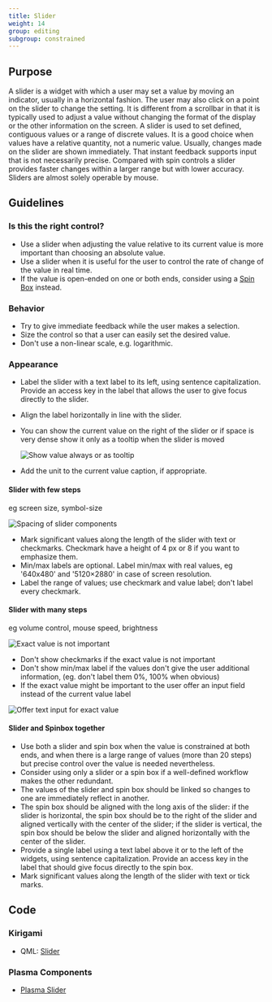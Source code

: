 ```yaml
---
title: Slider
weight: 14
group: editing
subgroup: constrained
---
```


Purpose
-------

A slider is a widget with which a user may set a value by moving an
indicator, usually in a horizontal fashion. The user may also click on a
point on the slider to change the setting. It is different from a
scrollbar in that it is typically used to adjust a value without
changing the format of the display or the other information on the
screen. A slider is used to set defined, contiguous values or a range of
discrete values. It is a good choice when values have a relative
quantity, not a numeric value. Usually, changes made on the slider are
shown immediately. That instant feedback supports input that is not
necessarily precise. Compared with spin controls a slider provides
faster changes within a larger range but with lower accuracy. Sliders
are almost solely operable by mouse.

Guidelines
----------

### Is this the right control?

-   Use a slider when adjusting the value relative to its current value
    is more important than choosing an absolute value.
-   Use a slider when it is useful for the user to control the rate of
    change of the value in real time.
-   If the value is open-ended on one or both ends, consider using a
    [Spin Box](../spinbox) instead.

### Behavior

-   Try to give immediate feedback while the user makes a selection.
-   Size the control so that a user can easily set the desired value.
-   Don't use a non-linear scale, e.g. logarithmic.

### Appearance

-   Label the slider with a text label to its left, using sentence
    capitalization. Provide an access key in the label that allows the
    user to give focus directly to the slider.

-   Align the label horizontally in line with the slider.

-   You can show the current value on the right of the slider or if
    space is very dense show it only as a tooltip when the slider is
    moved

    ![Show value always or as tooltip](/hig/Slider.value.qml.png)

-   Add the unit to the current value caption, if appropriate.

#### Slider with few steps

eg screen size, symbol-size

![Spacing of slider components](/hig/Slider.qml.png)

-   Mark significant values along the length of the slider with text or
    checkmarks. Checkmark have a height of 4 px or 8 if you want to
    emphasize them.
-   Min/max labels are optional. Label min/max with real values, eg
    '640x480' and '5120×2880' in case of screen resolution.
-   Label the range of values; use checkmark and value label; don't
    label every checkmark.

#### Slider with many steps

eg volume control, mouse speed, brightness

![Exact value is not important](/hig/Slider.Volume.qml.png)

-   Don't show checkmarks if the exact value is not important
-   Don't show min/max label if the values don't give the user
    additional information, (eg. don't label them 0%, 100% when
    obvious)
-   If the exact value might be important to the user offer an input
    field instead of the current value label

![Offer text input for exact value](/hig/Slider.Speed.qml.png)

#### Slider and Spinbox together

-   Use both a slider and spin box when the value is constrained at both
    ends, and when there is a large range of values (more than 20 steps)
    but precise control over the value is needed nevertheless.
-   Consider using only a slider or a spin box if a well-defined
    workflow makes the other redundant.
-   The values of the slider and spin box should be linked so changes to
    one are immediately reflect in another.
-   The spin box should be aligned with the long axis of the slider: if
    the slider is horizontal, the spin box should be to the right of the
    slider and aligned vertically with the center of the slider; if the
    slider is vertical, the spin box should be below the slider and
    aligned horizontally with the center of the slider.
-   Provide a single label using a text label above it or to the left of
    the widgets, using sentence capitalization. Provide an access key in
    the label that should give focus directly to the spin box.
-   Mark significant values along the length of the slider with text or
    tick marks.

Code
----

### Kirigami

- QML: [Slider](https://doc.qt.io/qt-5/qml-qtquick-controls-slider.html)

### Plasma Components

- [Plasma Slider](../Slider)
